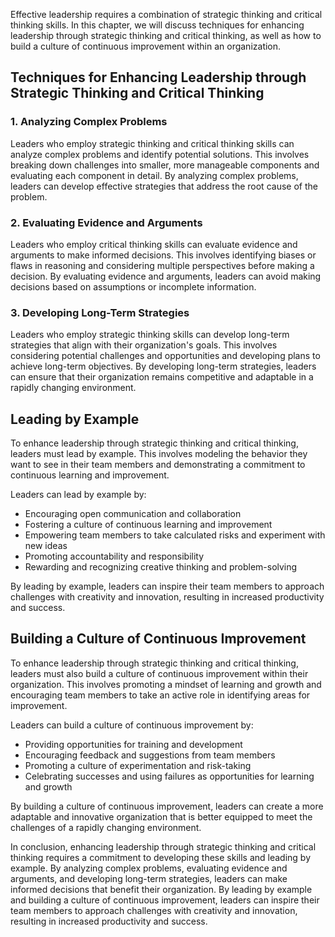 
Effective leadership requires a combination of strategic thinking and critical thinking skills. In this chapter, we will discuss techniques for enhancing leadership through strategic thinking and critical thinking, as well as how to build a culture of continuous improvement within an organization.

Techniques for Enhancing Leadership through Strategic Thinking and Critical Thinking
------------------------------------------------------------------------------------

### 1. Analyzing Complex Problems

Leaders who employ strategic thinking and critical thinking skills can analyze complex problems and identify potential solutions. This involves breaking down challenges into smaller, more manageable components and evaluating each component in detail. By analyzing complex problems, leaders can develop effective strategies that address the root cause of the problem.

### 2. Evaluating Evidence and Arguments

Leaders who employ critical thinking skills can evaluate evidence and arguments to make informed decisions. This involves identifying biases or flaws in reasoning and considering multiple perspectives before making a decision. By evaluating evidence and arguments, leaders can avoid making decisions based on assumptions or incomplete information.

### 3. Developing Long-Term Strategies

Leaders who employ strategic thinking skills can develop long-term strategies that align with their organization's goals. This involves considering potential challenges and opportunities and developing plans to achieve long-term objectives. By developing long-term strategies, leaders can ensure that their organization remains competitive and adaptable in a rapidly changing environment.

Leading by Example
------------------

To enhance leadership through strategic thinking and critical thinking, leaders must lead by example. This involves modeling the behavior they want to see in their team members and demonstrating a commitment to continuous learning and improvement.

Leaders can lead by example by:

* Encouraging open communication and collaboration
* Fostering a culture of continuous learning and improvement
* Empowering team members to take calculated risks and experiment with new ideas
* Promoting accountability and responsibility
* Rewarding and recognizing creative thinking and problem-solving

By leading by example, leaders can inspire their team members to approach challenges with creativity and innovation, resulting in increased productivity and success.

Building a Culture of Continuous Improvement
--------------------------------------------

To enhance leadership through strategic thinking and critical thinking, leaders must also build a culture of continuous improvement within their organization. This involves promoting a mindset of learning and growth and encouraging team members to take an active role in identifying areas for improvement.

Leaders can build a culture of continuous improvement by:

* Providing opportunities for training and development
* Encouraging feedback and suggestions from team members
* Promoting a culture of experimentation and risk-taking
* Celebrating successes and using failures as opportunities for learning and growth

By building a culture of continuous improvement, leaders can create a more adaptable and innovative organization that is better equipped to meet the challenges of a rapidly changing environment.

In conclusion, enhancing leadership through strategic thinking and critical thinking requires a commitment to developing these skills and leading by example. By analyzing complex problems, evaluating evidence and arguments, and developing long-term strategies, leaders can make informed decisions that benefit their organization. By leading by example and building a culture of continuous improvement, leaders can inspire their team members to approach challenges with creativity and innovation, resulting in increased productivity and success.
